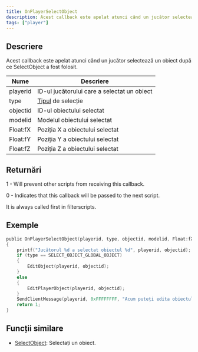 ```yaml
---
title: OnPlayerSelectObject
description: Acest callback este apelat atunci când un jucător selectează un obiect după ce SelectObject a fost folosit.
tags: ["player"]
---
```


## Descriere

Acest callback este apelat atunci când un jucător selectează un obiect după ce SelectObject a fost folosit.

| Nume     | Descriere                                                  |
| -------- | ---------------------------------------------------------- |
| playerid | ID-ul jucătorului care a selectat un obiect                |
| type     | [Tipul](../resources/selectobjecttypes) de selecție        |
| objectid | ID-ul obiectului selectat                                  |
| modelid  | Modelul obiectului selectat                                |
| Float:fX | Poziția X a obiectului selectat                            |
| Float:fY | Poziția Y a obiectului selectat                            |
| Float:fZ | Poziția Z a obiectului selectat                            |

## Returnări

1 - Will prevent other scripts from receiving this callback.

0 - Indicates that this callback will be passed to the next script.

It is always called first in filterscripts.

## Exemple

```c
public OnPlayerSelectObject(playerid, type, objectid, modelid, Float:fX, Float:fY, Float:fZ)
{
    printf("Jucătorul %d a selectat obiectul %d", playerid, objectid);
    if (type == SELECT_OBJECT_GLOBAL_OBJECT)
    {
        EditObject(playerid, objectid);
    }
    else
    {
        EditPlayerObject(playerid, objectid);
    }
    SendClientMessage(playerid, 0xFFFFFFFF, "Acum puteți edita obiectul dvs.!");
    return 1;
}
```

## Funcții similare

- [SelectObject](../functions/SelectObject): Selectați un obiect.